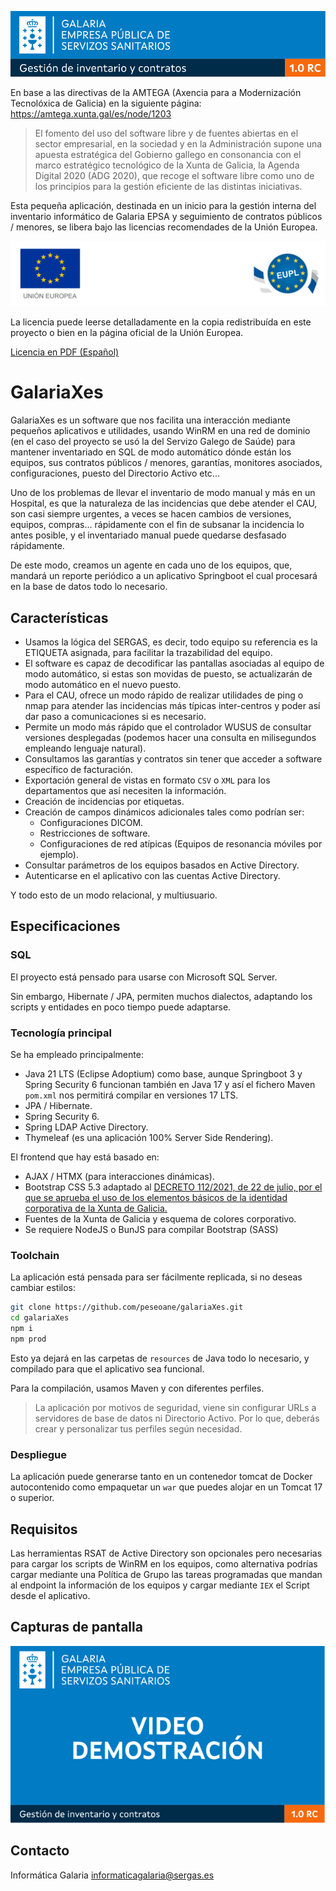 ![Totem Galaria Xes](./src/main/resources/static/svg/totem.svg)

En base a las directivas de la AMTEGA (Axencia para a Modernización Tecnolóxica de Galicia) en la siguiente página: https://amtega.xunta.gal/es/node/1203

> El fomento del uso del software libre y de fuentes abiertas  en el sector empresarial, en la sociedad y en la Administración 
> supone una  apuesta estratégica del Gobierno gallego  en consonancia con el marco estratégico tecnológico de la Xunta de Galicia, 
> la Agenda Digital 2020 (ADG 2020), que recoge el software libre como uno de los principios para la gestión eficiente de las distintas iniciativas.

Esta pequeña aplicación, destinada en un inicio para la gestión interna del inventario informático de Galaria EPSA y seguimiento
de contratos públicos / menores, se libera bajo las licencias recomendades de la Unión Europea.

![EUPL License Logo](./src/main/resources/static/svg/euplBottom.svg)

La licencia puede leerse detalladamente en la copia redistribuída en este proyecto o bien en la página oficial de la Unión Europea.

[Licencia en PDF (Español)](https://joinup.ec.europa.eu/sites/default/files/custom-page/attachment/eupl_v1.2_es.pdf)

# GalariaXes

GalariaXes es un software que nos facilita una interacción mediante pequeños aplicativos e utilidades, usando WinRM en una
red de dominio (en el caso del proyecto se usó la del Servizo Galego de Saúde) para mantener inventariado en SQL de modo
automático dónde están los equipos, sus contratos públicos / menores, garantías, monitores asociados, configuraciones, puesto
del Directorio Activo etc...

Uno de los problemas de llevar el inventario de modo manual y más en un Hospital, es que la naturaleza de las incidencias
que debe atender el CAU, son casi siempre urgentes, a veces se hacen cambios de versiones, equipos, compras... rápidamente
con el fin de subsanar la incidencia lo antes posible, y el inventariado manual puede quedarse desfasado rápidamente.

De este modo, creamos un agente en cada uno de los equipos, que, mandará un reporte periódico a un aplicativo Springboot
el cual procesará en la base de datos todo lo necesario.

## Características

- Usamos la lógica del SERGAS, es decir, todo equipo su referencia es la ETIQUETA asignada, para facilitar la trazabilidad del equipo.
- El software es capaz de decodificar las pantallas asociadas al equipo de modo automático, si estas son movidas de puesto, se actualizarán
  de modo automático en el nuevo puesto.
- Para el CAU, ofrece un modo rápido de realizar utilidades de ping o nmap para atender las incidencias más típicas inter-centros y poder
  así dar paso a comunicaciones si es necesario.
- Permite un modo más rápido que el controlador WUSUS de consultar versiones desplegadas (podemos hacer una consulta en milisegundos empleando lenguaje natural).
- Consultamos las garantías y contratos sin tener que acceder a software específico de facturación.
- Exportación general de vistas en formato `CSV` o  `XML` para los departamentos que así necesiten la información.
- Creación de incidencias por etiquetas.
- Creación de campos dinámicos adicionales tales como podrían ser:
  - Configuraciones DICOM.
  - Restricciones de software.
  - Configuraciones de red atípicas (Equipos de resonancia móviles por ejemplo).
- Consultar parámetros de los equipos basados en Active Directory.
- Autenticarse en el aplicativo con las cuentas Active Directory.

Y todo esto de un modo relacional, y multiusuario.

## Especificaciones

### SQL

El proyecto está pensado para usarse con Microsoft SQL Server.

Sin embargo, Hibernate / JPA, permiten muchos dialectos, adaptando los scripts y entidades en poco tiempo puede adaptarse.

### Tecnología principal

Se ha empleado principalmente:

- Java 21 LTS (Eclipse Adoptium) como base, aunque Springboot 3 y Spring Security 6 funcionan también en Java 17 y así el fichero Maven `pom.xml` nos permitirá
  compilar en versiones 17 LTS.
- JPA / Hibernate.
- Spring Security 6.
- Spring LDAP Active Directory.
- Thymeleaf (es una aplicación 100% Server Side Rendering).

El frontend que hay está basado en:

- AJAX / HTMX (para interacciones dinámicas).
- Bootstrap CSS 5.3 adaptado al [DECRETO 112/2021, de 22 de julio, por el que se aprueba el uso de los elementos básicos de la identidad corporativa de la Xunta de Galicia.](https://www.xunta.gal/dog/Publicados/2021/20210802/AnuncioG0595-270721-0001_es.html)
- Fuentes de la Xunta de Galicia y esquema de colores corporativo.
- Se requiere NodeJS o BunJS para compilar Bootstrap (SASS)

### Toolchain

La aplicación está pensada para ser fácilmente replicada, si no deseas cambiar estilos:

```bash
git clone https://github.com/peseoane/galariaXes.git
cd galariaXes
npm i
npm prod
```

Esto ya dejará en las carpetas de `resources` de Java todo lo necesario, y compilado para que el aplicativo sea funcional.

Para la compilación, usamos Maven y con diferentes perfiles.

> La aplicación por motivos de seguridad, viene sin configurar URLs a servidores de base de datos ni Directorio Activo.
> Por lo que, deberás crear y personalizar tus perfiles según necesidad.

### Despliegue

La aplicación puede generarse tanto en un contenedor tomcat de Docker autocontenido como empaquetar un `war` que puedes
alojar en un Tomcat 17 o superior.

## Requisitos

Las herramientas RSAT de Active Directory son opcionales pero necesarias para cargar los scripts de WinRM en los equipos,
como alternativa podrías cargar mediante una Política de Grupo las tareas programadas que mandan al endpoint la información
de los equipos y cargar mediante `IEX` el Script desde el aplicativo.

## Capturas de pantalla

[![Demo GALARIAXES](./src/main/resources/static/svg/demo.svg)](./src/main/resources/static/video/demo.webm)


## Contacto

Informática Galaria
informaticagalaria@sergas.es